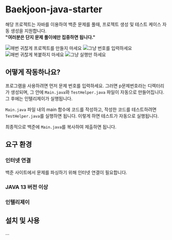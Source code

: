# Baekjoon-java-starter

해당 프로젝트는 자바를 이용하여 백준 문제를 풀때, 프로젝트 생성 및 테스트 케이스 자동 생성을 지원합니다.  
**"여러분은 단지 문제 풀이에만 집중하면 됩니다."**

![매번 귀찮게 프로젝트를 만들지 마세요](https://github.com/PENEKhun/Baekjoon-java-starter/assets/13290706/453dcb0d-fd04-4554-a7b0-f9c6e253da13)
![그냥 번호를 입력하세요](https://github.com/PENEKhun/Baekjoon-java-starter/assets/13290706/d8df290f-96ac-459e-a416-9a37b95d21ce)
![매번 귀찮게 복붙하지 마세요](https://github.com/PENEKhun/Baekjoon-java-starter/assets/13290706/832bfd6f-4be9-4e8e-a394-66985c1542dc)
![그냥 실행만 하세요](https://github.com/PENEKhun/Baekjoon-java-starter/assets/13290706/98e5dd93-d327-48d0-b83f-5abddebd67e9)

## 어떻게 작동하나요?

프로그램을 사용하려면 먼저 문제 번호를 입력하세요. 그러면 p문제번호라는 디렉터리가 생성되며, 그 안에 `Main.java`와 `TestHelper.java` 파일이 자동으로
만들어집니다. 그 후에는 인텔리제이가 실행됩니다.

`Main.java` 파일 내의 main 함수에 코드를 작성하고, 작성한 코드를 테스트하려면 `TestHelper.java`를 실행하면 됩니다. 이렇게 하면 테스트가 자동으로
실행됩니다.

최종적으로 백준에 `Main.java`를 복사하여 제출하면 됩니다.

## 요구 환경

### 인터넷 연결

백준 사이트에서 문제를 파싱하기 위해 인터넷 연결이 필요합니다.

### JAVA 13 버전 이상

### 인텔리제이

## 설치 및 사용

...

<!-- 다운로드 방법 -->

<!-- 사용 방법 -->